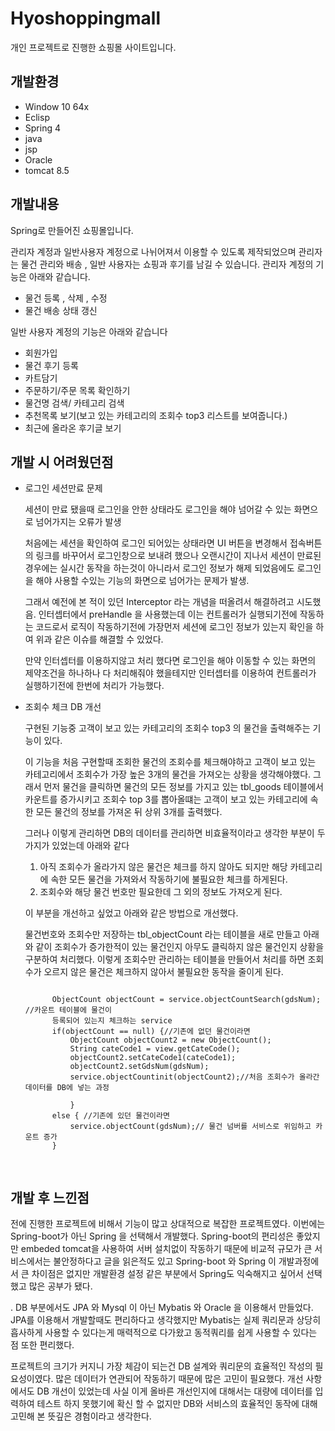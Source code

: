 # Hyoshoppingmall
개인 프로젝트로 진행한 쇼핑몰 사이트입니다.

## 개발환경

* Window 10 64x
* Eclisp
* Spring 4
* java
* jsp
* Oracle
* tomcat 8.5

## 개발내용

Spring로 만들어진 쇼핑몰입니다.

관리자 계정과 일반사용자 계정으로 나뉘어져서 이용할 수 있도록 제작되었으며
관리자는 물건 관리와 배송 , 일반 사용자는 쇼핑과 후기를 남길 수 있습니다.
관리자 계정의 기능은 아래와 같습니다.

- 물건 등록 , 삭제 , 수정
- 물건 배송 상태 갱신

일반 사용자 계정의 기능은 아래와 같습니다

- 회원가입
- 물건 후기 등록
- 카트담기
- 주문하기/주문 목록 확인하기
- 물건명 검색/ 카테고리 검색
- 추천목록 보기(보고 있는 카테고리의 조회수 top3 리스트를 보여줍니다.)
- 최근에 올라온 후기글 보기

## 개발 시 어려웠던점

* 로그인 세션만료 문제

  세션이 만료 됐을때 로그인을 안한 상태라도 로그인을 해야 넘어갈 수 있는 화면으로 넘어가지는 오류가 발생
 
  처음에는 세션을 확인하여 로그인 되어있는 상태라면 UI 버튼을 변경해서 접속버튼의 링크를 바꾸어서 로그인창으로 보내려 했으나
  오랜시간이 지나서 세션이 만료된 경우에는  실시간 동작을 하는것이 아니라서 로그인 정보가 해제 되었음에도 로그인을  해야 사용할 수있는
  기능의 화면으로 넘어가는 문제가 발생.
  
   그래서 예전에 본 적이 있던  Interceptor 라는 개념을 떠올려서 해결하려고 시도했음.
   인터셉터에서 preHandle 을 사용했는데 이는 컨트롤러가 실행되기전에 작동하는 코드로서
   로직이 작동하기전에  가장먼저 세션에 로그인 정보가 있는지 확인을 하여 위과 같은 이슈를 해결할 수 있었다.

   만약 인터셉터를 이용하지않고 처리 했다면 로그인을 해야 이동할 수 있는 화면의 제약조건을 하나하나 다 처리해줘야 했을테지만
   인터셉터를 이용하여 컨트롤러가 실행하기전에 한번에 처리가 가능했다.
   
   

* 조회수 체크 DB 개선

  구현된 기능중 고객이 보고 있는 카테고리의 조회수 top3 의 물건을 출력해주는 기능이 있다.
  
  이 기능을 처음 구현할때 조회한 물건의 조회수를 체크해야하고
  고객이 보고 있는 카테고리에서 조회수가 가장 높은 3개의 물건을 가져오는 상황을 생각해야했다.
  그래서 먼저 물건을 클릭하면 물건의 모든 정보를 가지고 있는 tbl_goods 테이블에서 카운트를 증가시키고
  조회수 top 3를 뽑아올떄는 고객이 보고 있는 카테고리에 속한 모든 물건의 정보를 가져온 뒤 상위 3개를 출력했다.
  
  그러나 이렇게 관리하면 DB의 데이터를 관리하면 비효율적이라고 생각한 부분이 두가지가 있었는데 아래와 같다
  
  1. 아직 조회수가 올라가지 않은 물건은 체크를 하지 않아도 되지만 해당 카테고리에 속한 모든 물건을 가져와서 작동하기에 
     불필요한 체크를 하게된다.
  2. 조회수와 해당 물건 번호만 필요한데 그 외의 정보도 가져오게 된다.

  이 부분을 개선하고 싶었고 아래와 같은 방법으로 개선했다.
  
  물건번호와 조회수만 저장하는 tbl_objectCount 라는 테이블을 새로 만들고 아래와 같이
  조회수가 증가한적이 있는 물건인지 아무도 클릭하지 않은 물건인지 상황을 구분하여 처리했다.
  이렇게 조회수만 관리하는 테이블을 만들어서 처리를 하면 
  조회수가 오르지 않은 물건은 체크하지 않아서 불필요한 동작을 줄이게 된다.
  
  <pre>
  <code>
  		ObjectCount objectCount = service.objectCountSearch(gdsNum); //카운트 테이블에 물건이
 		등록되어 있는지 체크하는 service
		if(objectCount == null) {//기존에 없던 물건이라면
			ObjectCount objectCount2 = new ObjectCount();
			String cateCode1 = view.getCateCode();
			objectCount2.setCateCode1(cateCode1);
			objectCount2.setGdsNum(gdsNum);
			service.objectCountinit(objectCount2);//처음 조회수가 올라간 데이터를 DB에 넣는 과정

			}
		else { //기존에 있던 물건이라면
			service.objectCount(gdsNum);// 물건 넘버를 서비스로 위임하고 카운트 증가
		}
   </code>
   </pre>
    
    
    
    
## 개발 후 느낀점

전에 진행한 프로젝트에 비해서 기능이 많고 상대적으로 복잡한 프로젝트였다.
이번에는 Spring-boot가 아닌 Spring 을 선택해서 개발했다.
Spring-boot의 편리성은 좋았지만  embeded tomcat을 사용하여 서버 설치없이 작동하기 때문에  비교적 규모가 큰 서비스에서는 
불안정하다고 글을 읽은적도 있고 Spring-boot 와 Spring 이 개발과정에서 큰 차이점은 없지만 
개발환경 설정 같은 부분에서 Spring도 익숙해지고 싶어서 선택했고 많은 공부가 됐다.

.
DB 부분에서도 JPA 와 Mysql 이 아닌 Mybatis 와 Oracle 을 이용해서 만들었다.
JPA를 이용해서 개발할때도 편리하다고 생각했지만 Mybatis는 실제 쿼리문과 상당히 흡사하게 사용할 수 있다는게 매력적으로 다가왔고
동적쿼리를 쉽게 사용할 수 있다는 점 또한 편리했다.

프로젝트의 크기가 커지니 가장 체감이 되는건 DB 설계와 쿼리문의 효율적인 작성의 필요성이였다.
많은 데이터가 연관되어 작동하기 때문에 많은 고민이 필요했다. 개선 사항에서도 DB 개선이 있었는데
사실 이게 올바른 개선인지에 대해서는 대량에 데이터를 입력하여 테스트 하지 못했기에 확신 할 수 없지만
DB와 서비스의 효율적인 동작에 대해 고민해 본 뜻깊은 경험이라고 생각한다.







